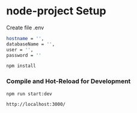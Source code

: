# node-project Setup
Create file .env
```sh
hostname = '',
databaseName = '',
user = '',
password = ''
```

```sh
npm install
```

### Compile and Hot-Reload for Development
```sh
npm run start:dev
```

```sh
http://localhost:3000/
```